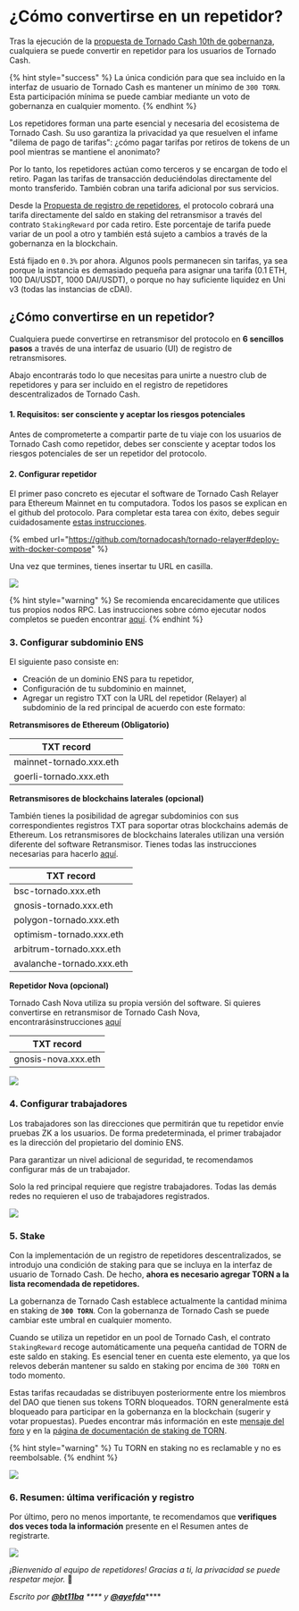 # ¿Cómo convertirse en un repetidor?

Tras la ejecución de la [propuesta de Tornado Cash 10th de gobernanza](https://tornadocash.eth.link/governance/10), cualquiera se puede convertir en repetidor para los usuarios de Tornado Cash.

{% hint style="success" %}
La única condición para que sea incluido en la interfaz de usuario de Tornado Cash es mantener un mínimo de `300 TORN`. Esta participación mínima se puede cambiar mediante un voto de gobernanza en cualquier momento.
{% endhint %}

Los repetidores forman una parte esencial y necesaria del ecosistema de Tornado Cash. Su uso garantiza la privacidad ya que resuelven el infame "dilema de pago de tarifas": ¿cómo pagar tarifas por retiros de tokens de un pool mientras se mantiene el anonimato?

Por lo tanto, los repetidores actúan como terceros y se encargan de todo el retiro. Pagan las tarifas de transacción deduciéndolas directamente del monto transferido. También cobran una tarifa adicional por sus servicios.

Desde la [Propuesta de registro de repetidores](https://tornadocash.eth.link/governance/10), el protocolo cobrará una tarifa directamente del saldo en staking del retransmisor a través del contrato `StakingReward` por cada retiro. Este porcentaje de tarifa puede variar de un pool a otro y también está sujeto a cambios a través de la gobernanza en la blockchain.

Está fijado en  `0.3%` por ahora. Algunos pools permanecen sin tarifas, ya sea porque la instancia es demasiado pequeña para asignar una tarifa (0.1 ETH, 100 DAI/USDT, 1000 DAI/USDT), o porque no hay suficiente liquidez en Uni v3 (todas las instancias de cDAI).

## ¿Cómo convertirse en un repetidor?

Cualquiera puede convertirse en retransmisor del protocolo en **6 sencillos pasos** a través de una interfaz de usuario (UI) de registro de retransmisores.

Abajo encontrarás todo lo que necesitas para unirte a nuestro club de repetidores y para ser incluido en el registro de repetidores descentralizados de Tornado Cash.

#### 1. Requisitos: ser consciente y aceptar los riesgos potenciales

Antes de comprometerte a compartir parte de tu viaje con los usuarios de Tornado Cash como repetidor, debes ser consciente y aceptar todos los riesgos potenciales de ser un repetidor del protocolo.

#### 2. Configurar repetidor

El primer paso concreto es ejecutar el software de Tornado Cash Relayer para Ethereum Mainnet en tu computadora. Todos los pasos se explican en el github del protocolo. Para completar esta tarea con éxito, debes seguir cuidadosamente [estas instrucciones](https://github.com/tornadocash/tornado-relayer#deploy-with-docker-compose).

{% embed url="https://github.com/tornadocash/tornado-relayer#deploy-with-docker-compose" %}

Una vez que termines, tienes insertar tu URL en casilla.

![](../.gitbook/assets/2.png)

{% hint style="warning" %}
Se recomienda encarecidamente que utilices tus propios nodos RPC. Las instrucciones sobre cómo ejecutar nodos completos se pueden encontrar [aquí](https://github.com/feshchenkod/rpc-nodes).
{% endhint %}

### 3. Configurar subdominio ENS

El siguiente paso consiste en:

* Creación de un dominio ENS para tu repetidor,
* Configuración de tu subdominio en mainnet,
* Agregar un registro TXT con la URL del repetidor (Relayer) al subdominio de la red principal de acuerdo con este formato:

**Retransmisores de Ethereum (Obligatorio)**

| TXT record              |
| ----------------------- |
| mainnet-tornado.xxx.eth |
| goerli-tornado.xxx.eth  |

**Retransmisores de blockchains laterales (opcional)**

También tienes la posibilidad de agregar subdominios con sus correspondientes registros TXT para soportar otras blockchains además de Ethereum. Los retransmisores de blockchains laterales utilizan una versión diferente del software Retransmisor. Tienes todas las instrucciones necesarias para hacerlo [aquí](https://github.com/tornadocash/tornado-relayer/blob/light/README.md).

| TXT record                |
| ------------------------- |
| bsc-tornado.xxx.eth       |
| gnosis-tornado.xxx.eth    |
| polygon-tornado.xxx.eth   |
| optimism-tornado.xxx.eth  |
| arbitrum-tornado.xxx.eth  |
| avalanche-tornado.xxx.eth |

**Repetidor Nova (opcional)**

Tornado Cash Nova utiliza su propia versión del software. Si quieres convertirse en retransmisor de Tornado Cash Nova, encontrarásinstrucciones [aquí](https://github.com/tornadocash/tornado-pool-relayer#deploy-with-docker-compose)

| TXT record          |
| ------------------- |
| gnosis-nova.xxx.eth |

![](../.gitbook/assets/3.png)

### **4. Configurar trabajadores**

Los trabajadores son las direcciones que permitirán que tu repetidor envíe pruebas ZK a los usuarios. De forma predeterminada, el primer trabajador es la dirección del propietario del dominio ENS.

Para garantizar un nivel adicional de seguridad, te recomendamos configurar más de un trabajador.

Solo la red principal requiere que registre trabajadores. Todas las demás redes no requieren el uso de trabajadores registrados.

![](../.gitbook/assets/4.png)

### 5. Stake

Con la implementación de un registro de repetidores descentralizados, se introdujo una condición de staking para que se incluya en la interfaz de usuario de Tornado Cash. De hecho, **ahora es necesario agregar TORN a la lista recomendada de repetidores.**

La gobernanza de Tornado Cash establece actualmente la cantidad mínima en staking de **`300 TORN`**. Con la gobernanza de Tornado Cash se puede cambiar este umbral en cualquier momento.

Cuando se utiliza un repetidor en un pool de Tornado Cash, el contrato `StakingReward` recoge automáticamente una pequeña cantidad de TORN de este saldo en staking. Es esencial tener en cuenta este elemento, ya que los relevos deberán mantener su saldo en staking por encima de `300 TORN` en todo momento.

Estas tarifas recaudadas se distribuyen posteriormente entre los miembros del DAO que tienen sus tokens TORN bloqueados. TORN generalmente está bloqueado para participar en la gobernanza en la blockchain (sugerir y votar propuestas). Puedes encontrar más información en este [mensaje del foro](https://torn.community/t/proposal-relayer-registry-setting-parameters-after-audit/2134) y en la [página de documentación de staking de TORN](staking.md).

{% hint style="warning" %}
Tu TORN en staking no es reclamable y no es reembolsable.
{% endhint %}

![](../.gitbook/assets/5.png)

### 6. **Resumen: última verificación y registro**

Por último, pero no menos importante, te recomendamos que **verifiques dos veces toda la información** presente en el Resumen antes de registrarte.

![](../.gitbook/assets/6.png)

_¡Bienvenido al equipo de repetidores! Gracias a ti, la privacidad se puede respetar mejor._ 💚

_Escrito por_ [_**@bt11ba**_](https://torn.community/u/bt11ba/) _\*\*\*\* y_ [_**@ayefda**_](https://torn.community/u/ayefda)\*\*\*\*
